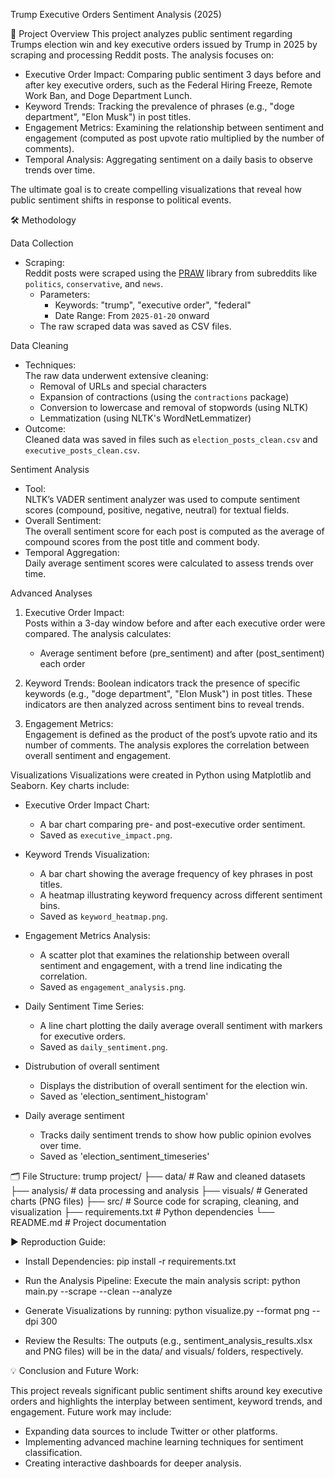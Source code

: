 Trump Executive Orders Sentiment Analysis (2025)

📌 Project Overview
This project analyzes public sentiment regarding Trumps election win and key executive orders issued by Trump in 2025 by scraping and processing Reddit posts. The analysis focuses on:
- Executive Order Impact: Comparing public sentiment 3 days before and after key executive orders, such as the Federal Hiring Freeze, Remote Work Ban, and Doge Department Lunch.
- Keyword Trends: Tracking the prevalence of phrases (e.g., "doge department", "Elon Musk") in post titles.
- Engagement Metrics: Examining the relationship between sentiment and engagement (computed as post upvote ratio multiplied by the number of comments).
- Temporal Analysis: Aggregating sentiment on a daily basis to observe trends over time.

The ultimate goal is to create compelling visualizations that reveal how public sentiment shifts in response to political events.

🛠️ Methodology

Data Collection
- Scraping:  
  Reddit posts were scraped using the [PRAW](https://praw.readthedocs.io/) library from subreddits like `politics`, `conservative`, and `news`.  
  - Parameters:  
    - Keywords: "trump", "executive order", "federal"  
    - Date Range: From `2025-01-20` onward  
  - The raw scraped data was saved as CSV files.

Data Cleaning
- Techniques:  
  The raw data underwent extensive cleaning:
  - Removal of URLs and special characters  
  - Expansion of contractions (using the `contractions` package)  
  - Conversion to lowercase and removal of stopwords (using NLTK)  
  - Lemmatization (using NLTK's WordNetLemmatizer)  
- Outcome:  
  Cleaned data was saved in files such as `election_posts_clean.csv` and `executive_posts_clean.csv`.

Sentiment Analysis
- Tool:  
  NLTK’s VADER sentiment analyzer was used to compute sentiment scores (compound, positive, negative, neutral) for textual fields.
- Overall Sentiment:  
  The overall sentiment score for each post is computed as the average of compound scores from the post title and comment body.
- Temporal Aggregation:  
  Daily average sentiment scores were calculated to assess trends over time.

Advanced Analyses
1. Executive Order Impact:  
   Posts within a 3-day window before and after each executive order were compared. The analysis calculates:
   - Average sentiment before (pre_sentiment) and after (post_sentiment) each order  
    
2. Keyword Trends:
   Boolean indicators track the presence of specific keywords (e.g., "doge department", "Elon Musk") in post titles. These indicators are then analyzed across sentiment bins to reveal trends.

3. Engagement Metrics:  
   Engagement is defined as the product of the post’s upvote ratio and its number of comments. The analysis explores the correlation between overall sentiment and engagement.

Visualizations
Visualizations were created in Python using Matplotlib and Seaborn. Key charts include:
- Executive Order Impact Chart:  
  - A bar chart comparing pre- and post-executive order sentiment.
  - Saved as `executive_impact.png`.
  
- Keyword Trends Visualization: 
  - A bar chart showing the average frequency of key phrases in post titles.
  - A heatmap illustrating keyword frequency across different sentiment bins.
  - Saved as `keyword_heatmap.png`.

- Engagement Metrics Analysis:  
  - A scatter plot that examines the relationship between overall sentiment and engagement, with a trend line indicating the correlation.
  - Saved as `engagement_analysis.png`.

- Daily Sentiment Time Series:  
  - A line chart plotting the daily average overall sentiment with markers for executive orders.
  - Saved as `daily_sentiment.png`.
 
- Distrubution of overall sentiment
  - Displays the distribution of overall sentiment for the election win.
  - Saved as 'election_sentiment_histogram'
 
- Daily average sentiment
  - Tracks daily sentiment trends to show how public opinion evolves over time.
  - Saved as 'election_sentiment_timeseries'

🗂️ File Structure:
trump project/
├── data/                   # Raw and cleaned datasets
├── analysis/               # data processing and analysis
├── visuals/                # Generated charts (PNG files)
├── src/                    # Source code for scraping, cleaning, and visualization
├── requirements.txt        # Python dependencies
└── README.md               # Project documentation

▶️ Reproduction Guide:
- Install Dependencies:
pip install -r requirements.txt

- Run the Analysis Pipeline:
Execute the main analysis script:
python main.py --scrape --clean --analyze

- Generate Visualizations by running:
python visualize.py --format png --dpi 300

- Review the Results:
The outputs (e.g., sentiment_analysis_results.xlsx and PNG files) will be in the data/ and visuals/ folders, respectively.

💡 Conclusion and Future Work:

This project reveals significant public sentiment shifts around key executive orders and highlights the interplay between sentiment, keyword trends, and engagement. Future work may include:
- Expanding data sources to include Twitter or other platforms.
- Implementing advanced machine learning techniques for sentiment classification.
- Creating interactive dashboards for deeper analysis.
